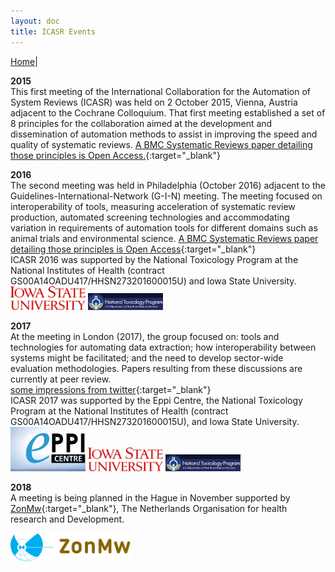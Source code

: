 ```yaml
---
layout: doc
title: ICASR Events
---
```

[Home](index.md)|  

**2015**  
This first meeting of the International Collaboration for the Automation of System Reviews (ICASR)  was held on 2 October 2015, Vienna, Austria adjacent to the Cochrane Colloquium. That first meeting established a set of 8 principles for the collaboration aimed at the development and dissemination of automation methods to assist in improving the speed and quality of systematic reviews. [A BMC Systematic Reviews paper detailing those principles is Open Access.](https://systematicreviewsjournal.biomedcentral.com/articles/10.1186/s13643-018-0740-7){:target="_blank"}  
  
**2016**  
The second meeting was held in Philadelphia (October 2016) adjacent to the Guidelines-International-Network (G-I-N) meeting. The meeting focused on interoperability of tools, measuring acceleration of systematic review production, automated screening technologies and accommodating variation in requirements of automation tools for different domains such as animal trials and environmental science. [A BMC Systematic Reviews paper detailing those principles is Open Access](https://systematicreviewsjournal.biomedcentral.com/articles/10.1186/s13643-017-0667-4){:target="_blank"}  
ICASR 2016 was supported by the National Toxicology Program at the National Institutes of Health (contract GS00A14OADU417/HHSN273201600015U) and Iowa State University.  
<img src="images/isu-stacked.svg" width="120"> <img src="images/Screen Shot 2018-09-10 at 14.28.55.png" width="120">  
  
  
**2017**  
At the meeting in London (2017), the group focused on: tools and technologies for automating data extraction; how interoperability between systems might be facilitated; and the need to develop sector-wide evaluation methodologies. Papers resulting from these discussions are currently at peer review.  
[some impressions from twitter](https://twitter.com/i/moments/1032159990440701952){:target="_blank"}  
ICASR 2017 was supported by the Eppi Centre, the National Toxicology Program at the National Institutes of Health (contract GS00A14OADU417/HHSN273201600015U), and Iowa State University.  
<img src="images/eppi_logo.jpg" width="120"> <img src="images/isu-stacked.svg" width="120"> <img src="images/Screen Shot 2018-09-10 at 14.28.55.png" width="120">  
  
**2018**  
A meeting is being planned in the Hague in November supported by [ZonMw](https://www.zonmw.nl/en/){:target="_blank"}, The Netherlands Organisation for health research and Development.  

<img src="images/zonmw-logo.png" width="192">  
